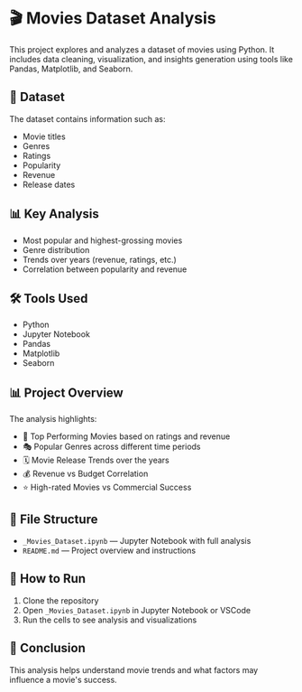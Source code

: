 # 🎬 Movies Dataset Analysis

This project explores and analyzes a dataset of movies using Python. It includes data cleaning, visualization, and insights generation using tools like Pandas, Matplotlib, and Seaborn.

## 📂 Dataset
The dataset contains information such as:
- Movie titles
- Genres
- Ratings
- Popularity
- Revenue
- Release dates

## 📊 Key Analysis
- Most popular and highest-grossing movies
- Genre distribution
- Trends over years (revenue, ratings, etc.)
- Correlation between popularity and revenue

## 🛠️ Tools Used
- Python
- Jupyter Notebook
- Pandas
- Matplotlib
- Seaborn

## 📊 Project Overview
The analysis highlights:
  - 🎥 Top Performing Movies based on ratings and revenue
  - 🎭 Popular Genres across different time periods
  -  🗓 Movie Release Trends over the years
  - 💰 Revenue vs Budget Correlation
  - ⭐ High-rated Movies vs Commercial Success
  
## 📁 File Structure
- `_Movies_Dataset.ipynb` — Jupyter Notebook with full analysis
- `README.md` — Project overview and instructions

## 🚀 How to Run
1. Clone the repository
2. Open `_Movies_Dataset.ipynb` in Jupyter Notebook or VSCode
3. Run the cells to see analysis and visualizations

## 📌 Conclusion
This analysis helps understand movie trends and what factors may influence a movie's success.

